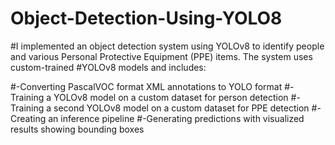 # Object-Detection-Using-YOLO8

#I implemented an object detection system using YOLOv8 to identify people and various Personal Protective Equipment (PPE) items. The system uses custom-trained #YOLOv8 models and includes:

#-Converting PascalVOC format XML annotations to YOLO format
#-Training a YOLOv8 model on a custom dataset for person detection
#-Training a second YOLOv8 model on a custom dataset for PPE detection
#-Creating an inference pipeline
#-Generating predictions with visualized results showing bounding boxes
